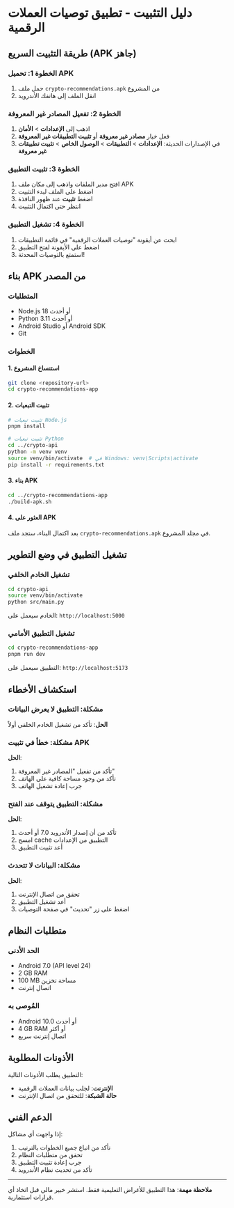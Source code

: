 # دليل التثبيت - تطبيق توصيات العملات الرقمية

## طريقة التثبيت السريع (APK جاهز)

### الخطوة 1: تحميل APK
1. حمل ملف `crypto-recommendations.apk` من المشروع
2. انقل الملف إلى هاتفك الأندرويد

### الخطوة 2: تفعيل المصادر غير المعروفة
1. اذهب إلى **الإعدادات** > **الأمان**
2. فعل خيار **مصادر غير معروفة** أو **تثبيت التطبيقات غير المعروفة**
3. في الإصدارات الحديثة: **الإعدادات** > **التطبيقات** > **الوصول الخاص** > **تثبيت تطبيقات غير معروفة**

### الخطوة 3: تثبيت التطبيق
1. افتح مدير الملفات واذهب إلى مكان ملف APK
2. اضغط على الملف لبدء التثبيت
3. اضغط **تثبيت** عند ظهور النافذة
4. انتظر حتى اكتمال التثبيت

### الخطوة 4: تشغيل التطبيق
1. ابحث عن أيقونة "توصيات العملات الرقمية" في قائمة التطبيقات
2. اضغط على الأيقونة لفتح التطبيق
3. استمتع بالتوصيات المحدثة!

## بناء APK من المصدر

### المتطلبات
- Node.js 18 أو أحدث
- Python 3.11 أو أحدث
- Android Studio أو Android SDK
- Git

### الخطوات

#### 1. استنساخ المشروع
```bash
git clone <repository-url>
cd crypto-recommendations-app
```

#### 2. تثبيت التبعيات
```bash
# تثبيت تبعيات Node.js
pnpm install

# تثبيت تبعيات Python
cd ../crypto-api
python -m venv venv
source venv/bin/activate  # في Windows: venv\Scripts\activate
pip install -r requirements.txt
```

#### 3. بناء APK
```bash
cd ../crypto-recommendations-app
./build-apk.sh
```

#### 4. العثور على APK
بعد اكتمال البناء، ستجد ملف `crypto-recommendations.apk` في مجلد المشروع.

## تشغيل التطبيق في وضع التطوير

### تشغيل الخادم الخلفي
```bash
cd crypto-api
source venv/bin/activate
python src/main.py
```
الخادم سيعمل على: `http://localhost:5000`

### تشغيل التطبيق الأمامي
```bash
cd crypto-recommendations-app
pnpm run dev
```
التطبيق سيعمل على: `http://localhost:5173`

## استكشاف الأخطاء

### مشكلة: التطبيق لا يعرض البيانات
**الحل**: تأكد من تشغيل الخادم الخلفي أولاً

### مشكلة: خطأ في تثبيت APK
**الحل**: 
1. تأكد من تفعيل "المصادر غير المعروفة"
2. تأكد من وجود مساحة كافية على الهاتف
3. جرب إعادة تشغيل الهاتف

### مشكلة: التطبيق يتوقف عند الفتح
**الحل**:
1. تأكد من أن إصدار الأندرويد 7.0 أو أحدث
2. امسح cache التطبيق من الإعدادات
3. أعد تثبيت التطبيق

### مشكلة: البيانات لا تتحدث
**الحل**:
1. تحقق من اتصال الإنترنت
2. أعد تشغيل التطبيق
3. اضغط على زر "تحديث" في صفحة التوصيات

## متطلبات النظام

### الحد الأدنى
- Android 7.0 (API level 24)
- 2 GB RAM
- 100 MB مساحة تخزين
- اتصال إنترنت

### المُوصى به
- Android 10.0 أو أحدث
- 4 GB RAM أو أكثر
- اتصال إنترنت سريع

## الأذونات المطلوبة

التطبيق يطلب الأذونات التالية:
- **الإنترنت**: لجلب بيانات العملات الرقمية
- **حالة الشبكة**: للتحقق من اتصال الإنترنت

## الدعم الفني

إذا واجهت أي مشاكل:
1. تأكد من اتباع جميع الخطوات بالترتيب
2. تحقق من متطلبات النظام
3. جرب إعادة تثبيت التطبيق
4. تأكد من تحديث نظام الأندرويد

---

**ملاحظة مهمة**: هذا التطبيق للأغراض التعليمية فقط. استشر خبير مالي قبل اتخاذ أي قرارات استثمارية.

